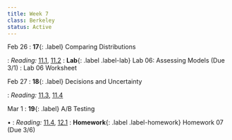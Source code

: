 ```yaml
---
title: Week 7
class: Berkeley
status: Active
---
```


Feb 26
: **17**{: .label} Comparing Distributions
 <!-- : [Slides](#) &#8226; [Demos](#) &#8226; [Blank Demos](#) -->
: *Reading:* [11.1](https://inferentialthinking.com/chapters/11/1/Assessing_a_Model.html), [11.2](https://inferentialthinking.com/chapters/11/2/Multiple_Categories.html)
: **Lab**{: .label .label-lab} Lab 06: Assessing Models (Due 3/1)
 : Lab 06 Worksheet

Feb 27
: **18**{: .label} Decisions and Uncertainty
 <!-- : [Slides](#) &#8226; [Demos](#) &#8226; [Blank Demos](#) -->
: *Reading:* [11.3](https://inferentialthinking.com/chapters/11/3/Decisions_and_Uncertainty.html), [11.4](https://inferentialthinking.com/chapters/11/4/Error_Probabilities.html)

Mar 1
: **19**{: .label} A/B Testing
 <!-- : [Slides](#) &#8226; [Demos](#) &#8226; [Blank Demos](#) -->
 &#8226;
: *Reading:* [11.4](https://inferentialthinking.com/chapters/11/4/Error_Probabilities.html), [12.1](https://inferentialthinking.com/chapters/12/1/AB_Testing.html)
: **Homework**{: .label .label-homework} Homework 07 (Due 3/6)